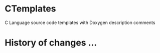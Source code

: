 # CTemplates
C Language source code templates with Doxygen description comments


# History of changes ...
